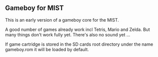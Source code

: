Gameboy for MIST
----------------

This is an early version of a gameboy core for the MIST. 

A good number of games already work incl Tetris, Mario and Zelda. But
many things don't work fully yet. There's also no sound yet ...

If game cartridge is stored in the SD cards root directory under the name
gameboy.rom it will be loaded by default.
